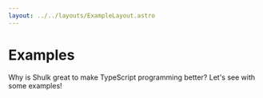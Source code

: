 ```yaml
---
layout: ../../layouts/ExampleLayout.astro
---
```


# Examples

Why is Shulk great to make TypeScript programming better? Let's see with some examples!
